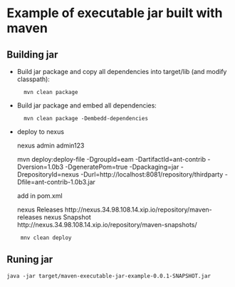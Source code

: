 Example of executable jar built with maven
==========================================


Building jar
------------

* Build jar package and copy all dependencies into target/lib (and modify classpath):
		
		mvn clean package

* Build jar package and embed all dependencies:
		
		mvn clean package -Dembedd-dependencies
* deploy to nexus

          
     <servers>
       <!--your existing servers are here if any-->
       <server>
         <id>nexus</id>
         <username>admin</username>
         <password>admin123</password>
       </server>
     </servers>
        
    mvn deploy:deploy-file -DgroupId=eam -DartifactId=ant-contrib -Dversion=1.0b3 -DgeneratePom=true -Dpackaging=jar -DrepositoryId=nexus -Durl=http://localhost:8081/repository/thirdparty -Dfile=ant-contrib-1.0b3.jar
    
     
    add in pom.xml 
    
     <distributionManagement>
            <repository>
                <id>nexus</id>
                <name>Releases</name>
                <url>http://nexus.34.98.108.14.xip.io/repository/maven-releases</url>
            </repository>
            <snapshotRepository>
                <id>nexus</id>
                <name>Snapshot</name>
                <url>http://nexus.34.98.108.14.xip.io/repository/maven-snapshots/</url>
            </snapshotRepository>
        </distributionManagement>
       
       mnv clean deploy 

Runing jar
----------
	
	java -jar target/maven-executable-jar-example-0.0.1-SNAPSHOT.jar


